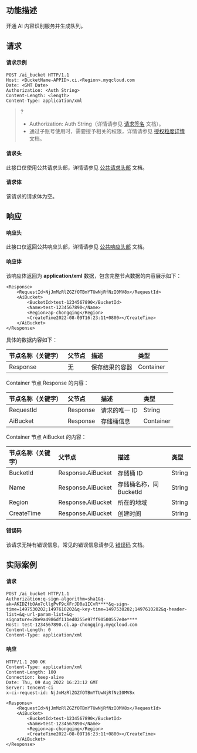 ## 功能描述

开通 AI 内容识别服务并生成队列。


## 请求

#### 请求示例

```shell
POST /ai_bucket HTTP/1.1
Host: <BucketName-APPID>.ci.<Region>.myqcloud.com
Date: <GMT Date>
Authorization: <Auth String>
Content-Length: <length>
Content-Type: application/xml
```


>?
> - Authorization: Auth String（详情请参见 [请求签名](https://cloud.tencent.com/document/product/436/7778) 文档）。
> - 通过子账号使用时，需要授予相关的权限，详情请参见 [授权粒度详情](https://cloud.tencent.com/document/product/460/41741) 文档。
>

#### 请求头

此接口仅使用公共请求头部，详情请参见 [公共请求头部](https://cloud.tencent.com/document/product/460/42865) 文档。

#### 请求体

该请求的请求体为空。

## 响应

#### 响应头

此接口仅返回公共响应头部，详情请参见 [公共响应头部](https://cloud.tencent.com/document/product/460/42866) 文档。

#### 响应体

该响应体返回为 **application/xml** 数据，包含完整节点数据的内容展示如下：

```shell
<Response>
    <RequestId>NjJmMzRlZGZfOTBmYTUwNjRfNzI0MV8x</RequestId>
    <AiBucket>
        <BucketId>test-1234567890</BucketId>
        <Name>test-1234567890</Name>
        <Region>ap-chongqing</Region>
        <CreateTime2022-08-09T16:23:11+0800></CreateTime>
    </AiBucket>
</Response>
```

具体的数据内容如下：

| 节点名称（关键字） | 父节点 | 描述           | 类型      |
| :----------------- | :----- | :------------- | :-------- |
| Response           | 无     | 保存结果的容器 | Container |

Container 节点 Response 的内容：

| 节点名称（关键字） | 父节点   | 描述                                                         | 类型      |
| :----------------- | :------- | :----------------------------------------------------------- | :-------- |
| RequestId          | Response | 请求的唯一 ID                                                | String    |
| AiBucket           | Response | 存储桶信息                                                  | Container |

Container 节点 AiBucket 的内容：

| 节点名称（关键字） | 父节点                   | 描述                    | 类型   |
| :----------------- | :----------------------- | :---------------------- | :----- |
| BucketId           | Response.AiBucket | 存储桶 ID               | String |
| Name               | Response.AiBucket | 存储桶名称，同 BucketId | String |
| Region             | Response.AiBucket | 所在的地域              | String |
| CreateTime         | Response.AiBucket | 创建时间                | String |

#### 错误码

该请求无特有错误信息，常见的错误信息请参见 [错误码](https://cloud.tencent.com/document/product/460/42867) 文档。

## 实际案例

#### 请求

```shell
POST /ai_bucket HTTP/1.1
Authorization:q-sign-algorithm=sha1&q-ak=AKIDZfbOAo7cllgPvF9cXFrJD0a1ICvR****&q-sign-time=1497530202;1497610202&q-key-time=1497530202;1497610202&q-header-list=&q-url-param-list=&q-signature=28e9a4986df11bed0255e97ff90500557e0e****
Host: test-1234567890.ci.ap-chongqing.myqcloud.com
Content-Length: 0
Content-Type: application/xml

```

#### 响应

```shell
HTTP/1.1 200 OK
Content-Type: application/xml
Content-Length: 100
Connection: keep-alive
Date: Thu, 09 Aug 2022 16:23:12 GMT
Server: tencent-ci
x-ci-request-id: NjJmMzRlZGZfOTBmYTUwNjRfNzI0MV8x

<Response>
    <RequestId>NjJmMzRlZGZfOTBmYTUwNjRfNzI0MV8x</RequestId>
    <AiBucket>
        <BucketId>test-1234567890</BucketId>
        <Name>test-1234567890</Name>
        <Region>ap-chongqing</Region>
        <CreateTime2022-08-09T16:23:11+0800></CreateTime>
    </AiBucket>
</Response>
```
